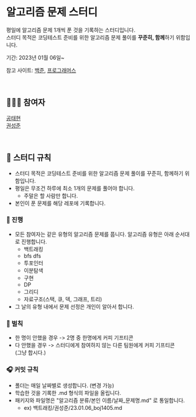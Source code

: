 # 알고리즘 문제 스터디
평일에 알고리즘 문제 1개씩 푼 것을 기록하는 스터디입니다. <br>
스터디 목적은 코딩테스트 준비를 위한 알고리즘 문제 풀이를 **꾸준히, 함께**하기 위함입니다.
<br>

기간: 2023년 01월 06일~ <br>

참고 사이트: [백준](https://www.acmicpc.net/), [프로그래머스](https://school.programmers.co.kr/learn/challenges) <br>

<br>

## 👨‍👧‍👧 참여자
[공태현](https://github.com/rhdtn311) <br>
[권성준](https://github.com/Seongjun-Kwon) <br>

<br>

## 📒 스터디 규칙
- 스터디 목적은 코딩테스트 준비를 위한 알고리즘 문제 풀이를 꾸준히, 함께하기 위함입니다.
- 평일은 무조건 하루에 최소 1개의 문제를 풀어야 합니다.
  - 주말은 할 사람만 합니다.
- 본인이 푼 문제를 해당 레포에 기록합니다.

### 🚗 진행
- 모든 참여자는 같은 유형의 알고리즘 문제를 풉니다. 알고리즘 유형은 아래 순서대로 진행합니다.
  - 백트래킹
  - bfs dfs
  - 투포인터
  - 이분탐색
  - 구현
  - DP
  - 그리디
  - 자료구조(스택, 큐, 덱, 그래프, 트리)
- 그 날의 유형 내에서 문제 선정은 개인이 알아서 합니다.

### 🧨 벌칙
- 한 명이 안했을 경우 -> 2명 중 한명에게 커피 기프티콘
- 다 안했을 경우 -> 스터디에게 참여하지 않는 다른 팀원에게 커피 기프티콘 <br>
(그냥 합시다.)

### 🎧 커밋 규칙
- 폴더는 매일 날짜별로 생성합니다. (변경 가능)
- 학습한 것을 기록한 .md 형식의 파일을 올립니다.
- 패키지와 파일명은 "알고리즘 분류/본인 이름/날짜_문제명.md" 로 통일합니다.
  - ex) 백트래킹/권성준/23.01.06_boj1405.md

